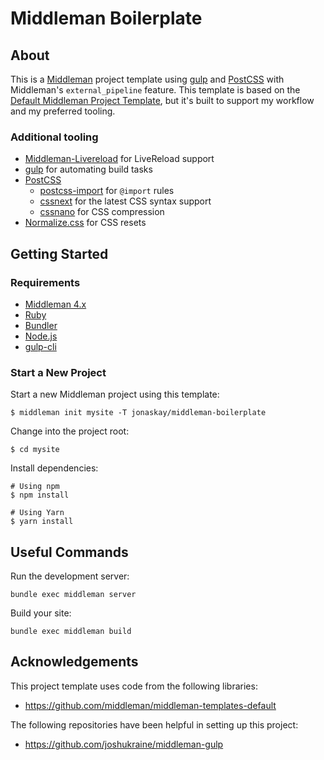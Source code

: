 # Middleman Boilerplate

## About

This is a [Middleman](https://middlemanapp.com/) project template using [gulp](https://gulpjs.com/) and [PostCSS](https://postcss.org/) with Middleman's `external_pipeline` feature. This template is based on the [
Default Middleman Project Template](https://github.com/middleman/middleman-templates-default), but it's built to support my workflow and my preferred tooling.

### Additional tooling

* [Middleman-Livereload](https://github.com/middleman/middleman-livereload) for LiveReload support
* [gulp](https://gulpjs.com/) for automating build tasks
* [PostCSS](https://postcss.org/)
  * [postcss-import](https://github.com/postcss/postcss-import) for `@import` rules
  * [cssnext](http://cssnext.io/) for the latest CSS syntax support
  * [cssnano](https://cssnano.co/) for CSS compression
* [Normalize.css](https://necolas.github.io/normalize.css/) for CSS resets

## Getting Started

### Requirements

* [Middleman 4.x](https://middlemanapp.com/basics/install/)
* [Ruby](https://www.ruby-lang.org/en/)
* [Bundler](http://bundler.io/)
* [Node.js](https://nodejs.org/en/)
* [gulp-cli](https://gulpjs.com/)

### Start a New Project

Start a new Middleman project using this template:

`$ middleman init mysite -T jonaskay/middleman-boilerplate`

Change into the project root:

`$ cd mysite`

Install dependencies:

```
# Using npm
$ npm install

# Using Yarn
$ yarn install
```

## Useful Commands

Run the development server:

`bundle exec middleman server`

Build your site:

`bundle exec middleman build`

## Acknowledgements

This project template uses code from the following libraries:
* <https://github.com/middleman/middleman-templates-default>

The following repositories have been helpful in setting up this project:
* <https://github.com/joshukraine/middleman-gulp>
